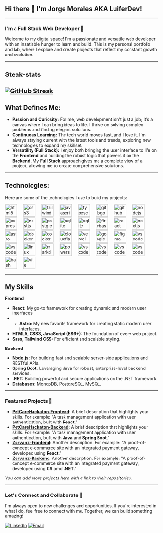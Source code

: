 ## Hi there 👋 I'm Jorge Morales AKA LuiferDev!

<!--
**luiferDev/LuiferDev** is a ✨ _special_ ✨ repository because its `README.md` (this file) appears on your GitHub profile.

Here are some ideas to get you started:

- 🔭 I’m currently working on ...
- 🌱 I’m currently learning ...
- 👯 I’m looking to collaborate on ...
- 🤔 I’m looking for help with ...
- 💬 Ask me about ...
- 📫 How to reach me: ...
- 😄 Pronouns: ...
- ⚡ Fun fact: ...
-->
---

### I'm a Full Stack Web Developer 🚀

Welcome to my digital space! I'm a passionate and versatile web developer with an insatiable hunger to learn and build. This is my personal portfolio and lab, where I explore and create projects that reflect my constant growth and evolution.

---
## Steak-stats

[![GitHub Streak](https://streak-stats.demolab.com?user=luiferDev&theme=dark&exclude_days=Sun%2CSat)](https://git.io/streak-stats)
---

## What Defines Me:

* **Passion and Curiosity:** For me, web development isn't just a job; it's a canvas where I can bring ideas to life. I thrive on solving complex problems and finding elegant solutions.
* **Continuous Learning:** The tech world moves fast, and I love it. I'm always staying current with the latest tools and trends, exploring new technologies to expand my skillset.
* **Versatility (Full Stack):** I enjoy both bringing the user interface to life on the **Frontend** and building the robust logic that powers it on the **Backend**. My **Full Stack** approach gives me a complete view of a project, allowing me to create comprehensive solutions.

---

## Technologies:

Here are some of the technologies I use to build my projects:

<div align="left">
  <img src="https://skillicons.dev/icons?i=html" height="40" alt="html5 logo"  />
  <img width="12" />
  <img src="https://skillicons.dev/icons?i=css" height="40" alt="css3 logo"  />
  <img width="12" />
  <img src="https://skillicons.dev/icons?i=tailwind" height="40" alt="tailwindcss logo"  />
  <img width="12" />
  <img src="https://skillicons.dev/icons?i=js" height="40" alt="javascript logo"  />
  <img width="12" />
  <img src="https://skillicons.dev/icons?i=ts" height="40" alt="typescript logo"  />
  <img width="12" />
  <img src="https://skillicons.dev/icons?i=git" height="40" alt="git logo"  />
  <img width="12" />
  <img src="https://skillicons.dev/icons?i=github" height="40" alt="github logo"  />
  <img width="12" />
  <img src="https://skillicons.dev/icons?i=nodejs" height="40" alt="nodejs logo"  />
  <img width="12" />
  <img src="https://skillicons.dev/icons?i=express" height="40" alt="express logo"  />
  <img width="12" />
  <img src="https://skillicons.dev/icons?i=bun" height="40" alt="nestjs logo"  />
  <img width="12" />
  <img src="https://skillicons.dev/icons?i=postgres" height="40" alt="postgresql logo"  />
  <img width="12" />
  <img src="https://skillicons.dev/icons?i=mongodb" height="40" alt="sqlite logo"  />
  <img width="12" />
  <img src="https://skillicons.dev/icons?i=mysql" height="40" alt="sqlite logo"  />
  <img width="12" />
  <img src="https://skillicons.dev/icons?i=firebase" height="40" alt="firebase logo"  />
  <img width="12" />
  <img src="https://skillicons.dev/icons?i=react" height="40" alt="react logo"  />
  <img width="12" />
  <img src="https://skillicons.dev/icons?i=nextjs" height="40" alt="nextjs logo"  />
  <img width="12" />
  <img src="https://skillicons.dev/icons?i=astro" height="40" alt="astro logo"  />
  <img width="12" />
  <img src="https://skillicons.dev/icons?i=docker" height="40" alt="docker logo"  />
  <img width="12" />
  <img src="https://skillicons.dev/icons?i=kubernetes" height="40" alt="docker logo"  />
  <img width="12" />
  <img src="https://skillicons.dev/icons?i=cloudflare" height="40" alt="cloudflare logo"  />
  <img width="12" />
  <img src="https://skillicons.dev/icons?i=vercel" height="40" alt="vercel logo"  />
  <img width="12" />
  <img src="https://skillicons.dev/icons?i=gcp" height="40" alt="googlecloud logo"  />
  <img width="12" />
  <img src="https://skillicons.dev/icons?i=figma" height="40" alt="figma logo"  />
  <img width="12" />
  <img src="https://skillicons.dev/icons?i=vscode" height="40" alt="vscode logo"  />
  <img width="12" />
  <img src="https://skillicons.dev/icons?i=neovim" height="40" alt="vscode logo"  />
  <img width="12" />
  <img src="https://skillicons.dev/icons?i=linux" height="40" alt="linux logo"  />
  <img width="12" />
  <img src="https://skillicons.dev/icons?i=md" height="40" alt="markdown logo"  />
  <img width="12" />
  <img src="https://skillicons.dev/icons?i=java" height="40" alt="powershell logo"  />
  <img width="12" />
  <img src="https://skillicons.dev/icons?i=spring" height="40" alt="vscode logo"  />
  <img width="12" />
  <img src="https://skillicons.dev/icons?i=cs" height="40" alt="vscode logo"  />
  <img width="12" />
  <img src="https://skillicons.dev/icons?i=dotnet" height="40" alt="vscode logo"  />
  <img width="12" />
  <img src="https://skillicons.dev/icons?i=go" height="40" alt="vscode logo"  />
  <img width="12" />
  <img src="https://skillicons.dev/icons?i=bash" height="40" alt="bash logo"  />
  <img width="12" />
  <img src="https://skillicons.dev/icons?i=vite" height="40" alt="vite logo"  />
</div>

---
## My Skills 

**Frontend**

* **React:** My go-to framework for creating dynamic and modern user interfaces.
* * **Astro:** My new favorite framework for creating static modern user interfaces.
* **HTML5, CSS3, JavaScript (ES6+):** The foundation of every web project.
* **Sass, Tailwind CSS:** For efficient and scalable styling.

**Backend**

* **Node.js:** For building fast and scalable server-side applications and RESTful APIs.
* **Spring Boot:** Leveraging Java for robust, enterprise-level backend services.
* **.NET:** Building powerful and secure applications on the .NET framework.
* **Databases:** MongoDB, PostgreSQL, MySQL.

---

### Featured Projects 🌟

* **[PetCareHackaton-Frontend](https://github.com/juanitalorenaherrera/FRONTEND-HACKATON-ONE-)**: A brief description that highlights your skills. For example: "A task management application with user authentication, built with **React**."
* **[PetCareHackaton-Backend](https://github.com/iacastillo90/Petcare-HackathonONE-)**: A brief description that highlights your skills. For example: "A task management application with user authentication, built with **Java** and **Spring Boot**."
* **[Zorvanz-Frontend](https://github.com/luiferDev/zorvanz)**: Another description. For example: "A proof-of-concept e-commerce site with an integrated payment gateway, developed using **React**."
* **[Zorvanz-Backend](https://github.com/luiferDev/zorvanz_dotnet_api)**: Another description. For example: "A proof-of-concept e-commerce site with an integrated payment gateway, developed using **C#** amd **.NET**."

_You can add more projects here with a link to their repositories._

---

### Let's Connect and Collaborate 🤝

I'm always open to new challenges and opportunities. If you're interested in what I do, feel free to connect with me. Together, we can build something amazing!

[![LinkedIn](https://img.shields.io/badge/LinkedIn-@Jorge-Morales-487FCF?style=for-the-badge&logo=LinkedIn&logoColor=white&labelColor=101010)](https://www.linkedin.com/in/jorge-morales-cruz/)
[![Email](https://img.shields.io/badge/luifer991@gmail.com-email-D14836?style=for-the-badge&logo=gmail&logoColor=white&labelColor=101010)](mailto:luifer991@protonmail.com)
